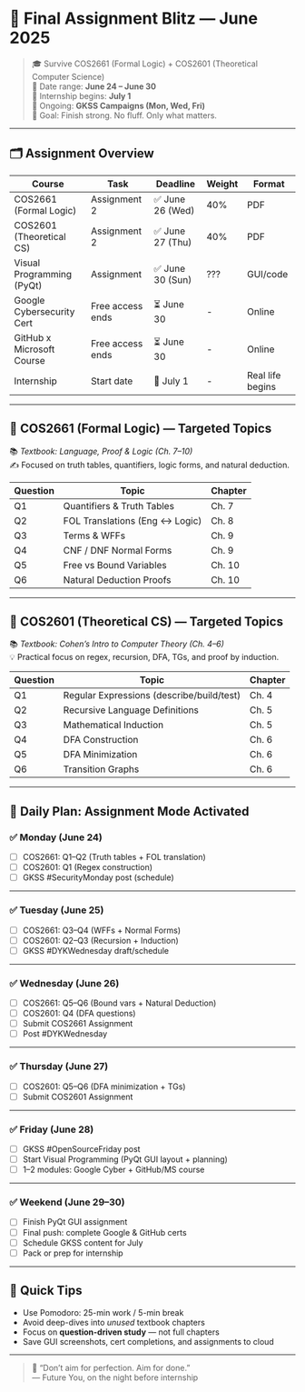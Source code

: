 # 🧠 Final Assignment Blitz — June 2025

> 🎓 Survive COS2661 (Formal Logic) + COS2601 (Theoretical Computer Science)  
> 📅 Date range: **June 24 – June 30**  
> 🚀 Internship begins: **July 1**  
> 📢 Ongoing: **GKSS Campaigns (Mon, Wed, Fri)**  
> 🎯 Goal: Finish strong. No fluff. Only what matters.

---

## 🗂️ Assignment Overview

| Course | Task | Deadline | Weight | Format |
|--------|------|----------|--------|--------|
| COS2661 (Formal Logic) | Assignment 2 | ✅ June 26 (Wed) | 40% | PDF |
| COS2601 (Theoretical CS) | Assignment 2 | ✅ June 27 (Thu) | 40% | PDF |
| Visual Programming (PyQt) | Assignment | ✅ June 30 (Sun) | ??? | GUI/code |
| Google Cybersecurity Cert | Free access ends | ⏳ June 30 | - | Online |
| GitHub x Microsoft Course | Free access ends | ⏳ June 30 | - | Online |
| Internship | Start date | 🚀 July 1 | - | Real life begins |

---

## 🧠 COS2661 (Formal Logic) — Targeted Topics

📚 *Textbook: Language, Proof & Logic (Ch. 7–10)*  
✍️ Focused on truth tables, quantifiers, logic forms, and natural deduction.

| Question | Topic | Chapter |
|----------|-------|---------|
| Q1 | Quantifiers & Truth Tables | Ch. 7 |
| Q2 | FOL Translations (Eng ↔ Logic) | Ch. 8 |
| Q3 | Terms & WFFs | Ch. 9 |
| Q4 | CNF / DNF Normal Forms | Ch. 9 |
| Q5 | Free vs Bound Variables | Ch. 10 |
| Q6 | Natural Deduction Proofs | Ch. 10 |

---

## 📐 COS2601 (Theoretical CS) — Targeted Topics

📚 *Textbook: Cohen’s Intro to Computer Theory (Ch. 4–6)*  
💡 Practical focus on regex, recursion, DFA, TGs, and proof by induction.

| Question | Topic | Chapter |
|----------|-------|---------|
| Q1 | Regular Expressions (describe/build/test) | Ch. 4 |
| Q2 | Recursive Language Definitions | Ch. 5 |
| Q3 | Mathematical Induction | Ch. 5 |
| Q4 | DFA Construction | Ch. 6 |
| Q5 | DFA Minimization | Ch. 6 |
| Q6 | Transition Graphs | Ch. 6 |

---

## 🧩 Daily Plan: Assignment Mode Activated

### ✅ **Monday (June 24)**
- [ ] COS2661: Q1–Q2 (Truth tables + FOL translation)
- [ ] COS2601: Q1 (Regex construction)
- [ ] GKSS #SecurityMonday post (schedule)

---

### ✅ **Tuesday (June 25)**
- [ ] COS2661: Q3–Q4 (WFFs + Normal Forms)
- [ ] COS2601: Q2–Q3 (Recursion + Induction)
- [ ] GKSS #DYKWednesday draft/schedule

---

### ✅ **Wednesday (June 26)**
- [ ] COS2661: Q5–Q6 (Bound vars + Natural Deduction)
- [ ] COS2601: Q4 (DFA questions)
- [ ] Submit COS2661 Assignment
- [ ] Post #DYKWednesday

---

### ✅ **Thursday (June 27)**
- [ ] COS2601: Q5–Q6 (DFA minimization + TGs)
- [ ] Submit COS2601 Assignment

---

### ✅ **Friday (June 28)**
- [ ] GKSS #OpenSourceFriday post
- [ ] Start Visual Programming (PyQt GUI layout + planning)
- [ ] 1–2 modules: Google Cyber + GitHub/MS course

---

### ✅ **Weekend (June 29–30)**
- [ ] Finish PyQt GUI assignment
- [ ] Final push: complete Google & GitHub certs
- [ ] Schedule GKSS content for July
- [ ] Pack or prep for internship

---

## 🔧 Quick Tips

- Use Pomodoro: 25-min work / 5-min break
- Avoid deep-dives into *unused* textbook chapters
- Focus on **question-driven study** — not full chapters
- Save GUI screenshots, cert completions, and assignments to cloud

---

> 💬 “Don’t aim for perfection. Aim for done.”  
> — Future You, on the night before internship

